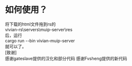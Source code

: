 # 如何使用？
将下载的html文件拖到rs的  
vivian-rs\servers\muip-server\res  
后，运行  
cargo run --bin vivian-muip-server  
就可以了。  
[致谢]  
感谢gateslave提供的汉化和部分代码
感谢Fvsheng提供的新代码
